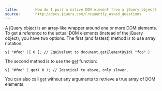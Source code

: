 ```yaml
---
title:        How do I pull a native DOM element from a jQuery object?
source:       http://docs.jquery.com/Frequently_Asked_Questions
---
```


A jQuery object is an array-like wrapper around one or more DOM elements. To get a reference to the actual DOM elements (instead of the jQuery object), you have two options. The first (and fastest) method is to use array notation:

```
$( "#foo" )[ 0 ]; // Equivalent to document.getElementById( "foo" )
```

The second method is to use the [get](http://api.jquery.com/get/) function:

```
$( "#foo" ).get( 0 ); // Identical to above, only slower.
```

You can also call [get](http://api.jquery.com/get/) without any arguments to retrieve a true array of DOM elements.

